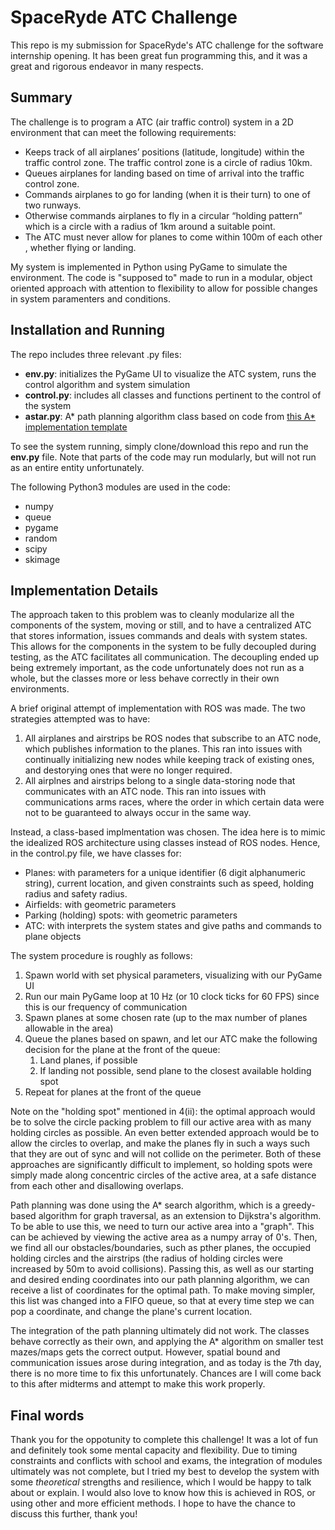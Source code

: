 # SpaceRyde ATC Challenge

This repo is my submission for SpaceRyde's ATC challenge for the software internship opening. It has been great fun programming this, and it was a great and rigorous endeavor in many respects.

## Summary
The challenge is to program a ATC (air traffic control) system in a 2D environment that can meet the following requirements:
- Keeps track of all airplanes’ positions (latitude, longitude) within the traffic control zone.
The traffic control zone is a circle of radius 10km.
- Queues airplanes for landing based on time of arrival into the traffic control zone.
- Commands airplanes to go for landing (when it is their turn) to one of two runways.
- Otherwise commands airplanes to fly in a circular “holding pattern” which is a circle with
a radius of 1km around a suitable point.
- The ATC must never allow for planes to come within 100m of each other , whether
flying or landing.

My system is implemented in Python using PyGame to simulate the environment. The code is "supposed to" made to run in a modular, object oriented approach with attention to flexibility to allow for possible changes in system paramenters and conditions.

## Installation and Running
The repo includes three relevant .py files: 
- **env.py**: initializes the PyGame UI to visualize the ATC system, runs the control algorithm and system simulation
- **control.py**: includes all classes and functions pertinent to the control of the system
- **astar.py**: A* path planning algorithm class based on code from [this A* implementation template](https://gist.github.com/Nicholas-Swift/003e1932ef2804bebef2710527008f44)

To see the system running, simply clone/download this repo and run the **env.py** file. Note that parts of the code may run modularly, but will not run as an entire entity unfortunately.

The following Python3 modules are used in the code:
- numpy
- queue
- pygame
- random
- scipy
- skimage

## Implementation Details
The approach taken to this problem was to cleanly modularize all the components of the system, moving or still, and to have a centralized ATC that stores information, issues commands and deals with system states. This allows for the components in the system to be fully decoupled during testing, as the ATC facilitates all communication. The decoupling ended up being extremely important, as the code unfortunately does not run as a whole, but the classes more or less behave correctly in their own environments.

A brief original attempt of implementation with ROS was made. The two strategies attempted was to have:

1. All airplanes and airstrips be ROS nodes that subscribe to an ATC node, which publishes information to the planes. This ran into issues with continually initializing new nodes while keeping track of existing ones, and destorying ones that were no longer required.
2. All airplnes and airstrips belong to a single data-storing node that communicates with an ATC node. This ran into issues with communications arms races, where the order in which certain data were not to be guaranteed to always occur in the same way.

Instead, a class-based implmentation was chosen. The idea here is to mimic the idealized ROS architecture using classes instead of ROS nodes. Hence, in the control.py file, we have classes for:
- Planes: with parameters for a unique identifier (6 digit alphanumeric string), current location, and given constraints such as speed, holding radius and safety radius.
- Airfields: with geometric parameters
- Parking (holding) spots: with geometric parameters
- ATC: with interprets the system states and give paths and commands to plane objects

The system procedure is roughly as follows:
1. Spawn world with set physical parameters, visualizing with our PyGame UI
2. Run our main PyGame loop at 10 Hz (or 10 clock ticks for 60 FPS) since this is our frequency of communication
3. Spawn planes at some chosen rate (up to the max number of planes allowable in the area)
4. Queue the planes based on spawn, and let our ATC make the following decision for the plane at the front of the queue:
    1. Land planes, if possible
    2. If landing not possible, send plane to the closest available holding spot
5. Repeat for planes at the front of the queue

Note on the "holding spot" mentioned in 4(ii): the optimal approach would be to solve the circle packing problem to fill our active area with as many holding circles as possible. An even better extended approach would be to allow the circles to overlap, and make the planes fly in such a ways such that they are out of sync and will not collide on the perimeter. Both of these approaches are significantly difficult to implement, so holding spots were simply made along concentric circles of the active area, at a safe distance from each other and disallowing overlaps.

Path planning was done using the A* search algorithm, which is a greedy-based algorithm for graph traversal, as an extension to Dijkstra's algorithm. To be able to use this, we need to turn our active area into a "graph". This can be achieved by viewing the active area as a numpy array of 0's. Then, we find all our obstacles/boundaries, such as pther planes, the occupied holding circles and the airstrips (the radius of holding circles were increased by 50m to avoid collisions). Passing this, as well as our starting and desired ending coordinates into our path planning algorithm, we can receive a list of coordinates for the optimal path. To make moving simpler, this list was changed into a FIFO queue, so that at every time step we can pop a coordinate, and change the plane's current location.

The integration of the path planning ultimately did not work. The classes behave correctly as their own, and applying the A* algorithm on smaller test mazes/maps gets the correct output. However, spatial bound and communication issues arose during integration, and as today is the 7th day, there is no more time to fix this unfortunately. Chances are I will come back to this after midterms and attempt to make this work properly. 

## Final words
Thank you for the oppotunity to complete this challenge! It was a lot of fun and definitely took some mental capacity and flexibility. Due to timing constraints and conflicts with school and exams, the integration of modules ultimately was not complete, but I tried my best to develop the system with some *theoretical* strengths and resilience, which I would be happy to talk about or explain. I would also love to know how this is achieved in ROS, or using other and more efficient methods. I hope to have the chance to discuss this further, thank you!

